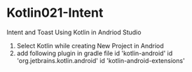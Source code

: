 # Kotlin021-Intent
Intent and Toast Using Kotlin in Andriod Studio

1) Select Kotlin while creating New Project in Andriod
2) add following plugin in gradle file
    id 'kotlin-android'
    id 'org.jetbrains.kotlin.android'
    id 'kotlin-android-extensions'
